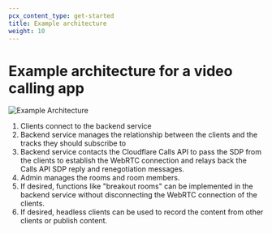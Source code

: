 ```yaml
---
pcx_content_type: get-started
title: Example architecture
weight: 10
---
```


# Example architecture for a video calling app

<div class="full-img">

![Example Architecture](/images/calls/video-calling-application.png)

</div>

1. Clients connect to the backend service
2. Backend service manages the relationship between the clients and the tracks they should subscribe to
3. Backend service contacts the Cloudflare Calls API to pass the SDP from the clients to establish the WebRTC connection and relays back the Calls API SDP reply and renegotiation messages.
4. Admin manages the rooms and room members.
5. If desired, functions like "breakout rooms" can be implemented in the backend service without disconnecting the WebRTC connection of the clients.
6. If desired, headless clients can be used to record the content from other clients or publish content.
